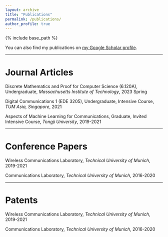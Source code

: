 ```yaml
---
layout: archive
title: "Publications"
permalink: /publications/
author_profile: true
---
```


{% include base_path %}

You can also find my publications on [my Google Scholar profile](https://scholar.google.com/citations?user=_XjFazAAAAAJ&hl=en).

***
Journal Articles
======
Discrete Mathematics and Proof for Computer Science (6.120A), Undergraduate, *Massachusetts Institute of Technology*, 2023 Spring

Digital Communications 1 (EDE 3205), Undergraduate, Intensive Course, *TUM Asia, Singapore*, 2021 

Aspects of Machine Learning for Communications, Graduate, Invited Intensive Course, *Tongji University*, 2019-2021 

***
Conference Papers
======
Wireless Communications Laboratory, *Technical University of Munich*, 2019-2021 

Communications Laboratory, *Technical University of Munich*, 2016-2020 

***
Patents
======
Wireless Communications Laboratory, *Technical University of Munich*, 2019-2021 

Communications Laboratory, *Technical University of Munich*, 2016-2020 

